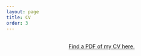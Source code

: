```yaml
---
layout: page
title: CV
order: 3
---
```


<br>
<div id = "cv">
<!-- <h1 class="pageTitle">CV</h1> -->
  <div class="post">
	<center> <a href="/assets/academic_CV24_CL.pdf" target="_blank">Find a PDF of my CV here.</a></center>
  <!-- <center> <a class="logo" href="{{ site.baseurl }}/">
    <img src="/assets/microbes.png" alt="{{ site.title }} logo" />
    </a></center> -->

  </div>

</div>
